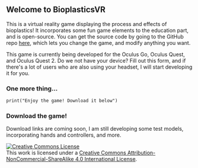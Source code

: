 ## Welcome to BioplasticsVR

This is a virtual reality game displaying the process and effects of bioplastics! It incorporates some fun game elements to the education part, and is open-source. You can get the source code by going to the GitHub repo [here](https://github.com/ahonor25/BioplasticsVR), which lets you change the game, and modify anything you want.

This game is currently being developed for the Oculus Go, Oculus Quest, and Oculus Quest 2. Do we not have your device? Fill out this form, and if there's a lot of users who are also using your headset, I will start developing it for you. 

### One more thing...

```markdown
print("Enjoy the game! Download it below")
```

### Download the game!

Download links are coming soon, I am still developing some test models, incorporating hands and controllers, and more. 

<a rel="license" href="http://creativecommons.org/licenses/by-nc-sa/4.0/"><img alt="Creative Commons License" style="border-width:0" src="https://i.creativecommons.org/l/by-nc-sa/4.0/88x31.png" /></a><br />This work is licensed under a <a rel="license" href="http://creativecommons.org/licenses/by-nc-sa/4.0/">Creative Commons Attribution-NonCommercial-ShareAlike 4.0 International License</a>.
